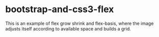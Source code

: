 # bootstrap-and-css3-flex

This is an example of flex grow shrink and flex-basis, where the image adjusts itself according to available space and builds a grid.

